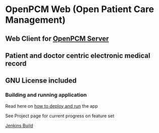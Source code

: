# OpenPCM Web (Open Patient Care Management)

## Web Client for [OpenPCM Server]

## Patient and doctor centric electronic medical record

## GNU License included

### Building and running application
Read here on [how to deploy and run] the app

See Project page for current progress on feature set

[Jenkins Build]

[OpenPCM Server]: https://github.com/OpenPCM/openpcm-server
[how to deploy and run]: https://github.com/gsugambit/openpcm/wiki/Building-and-Running-Project
[Jenkins Build]: http://98.192.146.97:9091/job/OpenPCM_MASTER/lastBuild/buildStatus
